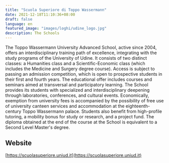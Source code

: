 ```yaml
---
title: "Scuola Superiore di Toppo Wassermann"
date: 2021-12-18T11:10:36+08:00
draft: false
language: en
featured_image: "images/loghi/udine_logo.jpg"
description: The Schools
---
```


The Toppo Wassermann University Advanced School, active since 2004, offers an interdisciplinary training path of excellence, integrating with the study programs of the University of Udine. It consists of two distinct classes: a Humanities class and a Scientific-Economic class (which includes the Medicine and Surgery degree course).
Access is subject to passing an admission competition, which is open to prospective students in their first and fourth years.
The educational offer includes courses and seminars aimed at transversal and participatory learning.
The School provides its students with specialized and interdisciplinary deepening through laboratories, conferences, and cultural events. Economically, exemption from university fees is accompanied by the possibility of free use of university canteen services and accommodation at the eighteenth-century Toppo Wassermann palace. Students also benefit from high-profile tutoring, a mobility bonus for study or research, and a project fund.
The diploma obtained at the end of the course at the School is equivalent to a Second Level Master's degree.

## Website

[https://scuolasuperiore.uniud.it](https://scuolasuperiore.uniud.it)
